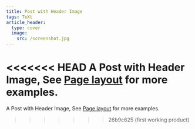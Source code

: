 ```yaml
---
title: Post with Header Image
tags: TeXt
article_header:
  type: cover
  image:
    src: /screenshot.jpg
---
```


<<<<<<< HEAD
A Post with Header Image, See [Page layout](https://kitian616.github.io/jekyll-TeXt-theme/samples.html#page-layout) for more examples.
=======

A Post with Header Image, See [Page layout](https://tianqi.name/jekyll-TeXt-theme/samples.html#page-layout) for more examples.
>>>>>>> 26b9c625 (first working product)

<!--more-->
